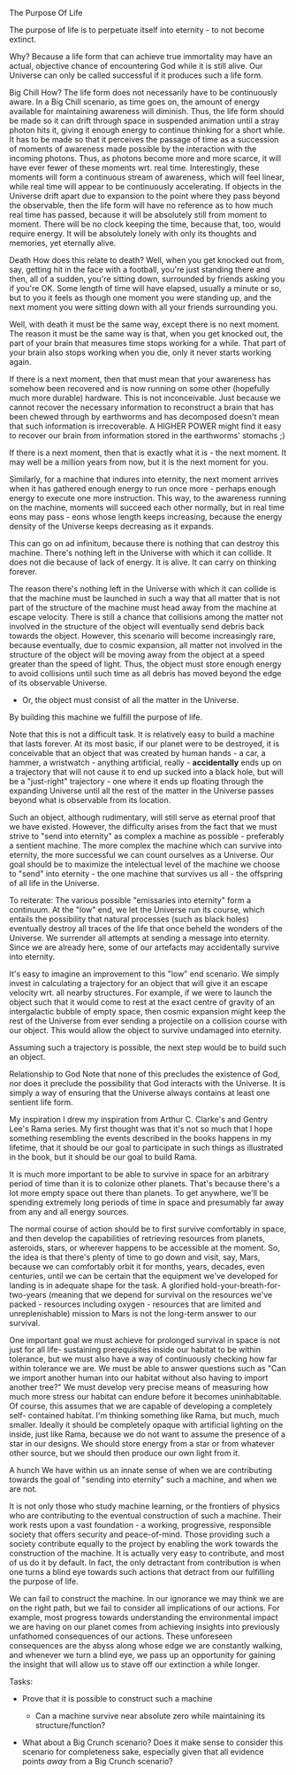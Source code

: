 The Purpose Of Life

The purpose of life is to perpetuate itself into eternity - to not become extinct.

Why? Because a life form that can achieve true immortality may have an actual, objective chance of
encountering God while it is still alive. Our Universe can only be called successful if it produces
such a life form.

Big Chill
How? The life form does not necessarily have to be continuously aware. In a Big Chill scenario, as
time goes on, the amount of energy available for maintaining awareness will diminish. Thus, the
life form should be made so it can drift through space in suspended animation until a stray photon
hits it, giving it enough energy to continue thinking for a short while. It has to be made so that
it perceives the passage of time as a succession of moments of awareness made possible by the
interaction with the incoming photons. Thus, as photons become more and more scarce, it will have
ever fewer of these moments wrt. real time. Interestingly, these moments will form a continuous
stream of awareness, which will feel linear, while real time will appear to be continuously
accelerating. If objects in the Universe drift apart due to expansion to the point where they pass
beyond the observable, then the life form will have no reference as to how much real time has
passed, because it will be absolutely still from moment to moment. There will be no clock keeping
the time, because that, too, would require energy. It will be absolutely lonely with only its
thoughts and memories, yet eternally alive.

Death
How does this relate to death? Well, when you get knocked out from, say, getting hit in the face
with a football, you're just standing there and then, all of a sudden, you're sitting down,
surrounded by friends asking you if you're OK. Some length of time will have elapsed, usually a
minute or so, but to you it feels as though one moment you were standing up, and the next moment
you were sitting down with all your friends surrounding you.

Well, with death it must be the same way, except there is no next moment. The reason it must be the
same way is that, when you get knocked out, the part of your brain that measures time stops working
for a while. That part of your brain also stops working when you die, only it never starts working
again.

If there is a next moment, then that must mean that your awareness has somehow been recovered and
is now running on some other (hopefully much more durable) hardware. This is not inconceivable.
Just because we cannot recover the necessary information to reconstruct a brain that has been
chewed through by earthworms and has decomposed doesn't mean that such information is
irrecoverable. A HIGHER POWER might find it easy to recover our brain from information stored in
the earthworms' stomachs ;)

If there is a next moment, then that is exactly what it is - the next moment. It may well be a
million years from now, but it is the next moment for you.

Similarly, for a machine that indures into eternity, the next moment arrives when it has gathered
enough energy to run once more - perhaps enough energy to execute one more instruction. This way,
to the awareness running on the machine, moments will succeed each other normally, but in real time
eons may pass - eons whose length keeps increasing, because the energy density of the Universe
keeps decreasing as it expands.

This can go on ad infinitum, because there is nothing that can destroy this machine. There's
nothing left in the Universe with which it can collide. It does not die because of lack of energy.
It is alive. It can carry on thinking forever.

The reason there's nothing left in the Universe with which it can collide is that the machine must
be launched in such a way that all matter that is not part of the structure of the machine must
head away from the machine at escape velocity. There is still a chance that collisions among the
matter not involved in the structure of the object will eventually send debris back towards the
object. However, this scenario will become increasingly rare, because eventually, due to cosmic
expansion, all matter not involved in the structure of the object will be moving away from the
object at a speed greater than the speed of light. Thus, the object must store enough energy to
avoid collisions until such time as all debris has moved beyond the edge of its observable
Universe.

- Or, the object must consist of all the matter in the Universe.

By building this machine we fulfill the purpose of life.

Note that this is not a difficult task. It is relatively easy to build a machine that lasts
forever. At its most basic, if our planet were to be destroyed, it is conceivable that an object
that was created by human hands - a car, a hammer, a wristwatch - anything artificial, really -
**accidentally** ends up on a trajectory that will not cause it to end up sucked into a black hole,
but will be a "just-right" trajectory - one where it ends up floating through the expanding
Universe until all the rest of the matter in the Universe passes beyond what is observable from its
location.

Such an object, although rudimentary, will still serve as eternal proof that we have existed.
However, the difficulty arises from the fact that we must strive to "send into eternity" as complex
a machine as possible - preferably a sentient machine. The more complex the machine which can
survive into eternity, the more successful we can count ourselves as a Universe. Our goal should be
to maximize the intelectual level of the machine we choose to "send" into eternity - the one
machine that survives us all - the offspring of all life in the Universe.

To reiterate: The various possible "emissaries into eternity" form a continuum. At the "low" end,
we let the Universe run its course, which entails the possibility that natural processes (such as
black holes) eventually destroy all traces of the life that once beheld the wonders of the
Universe. We surrender all attempts at sending a message into eternity. Since we are already here,
some of our artefacts may accidentally survive into eternity.

It's easy to imagine an improvement to this "low" end scenario. We simply invest in calculating a
trajectory for an object that will give it an escape velocity wrt. all nearby structures. For
example, if we were to launch the object such that it would come to rest at the exact centre of
gravity of an intergalactic bubble of empty space, then cosmic expansion might keep the rest of the
Universe from ever sending a projectile on a collision course with our object. This would allow the
object to survive undamaged into eternity.

Assuming such a trajectory is possible, the next step would be to build such an object.

Relationship to God
Note that none of this precludes the existence of God, nor does it preclude the possibility that
God interacts with the Universe. It is simply a way of ensuring that the Universe always contains
at least one sentient life form.

My inspiration
I drew my inspiration from Arthur C. Clarke's and Gentry Lee's Rama series. My first thought was
that it's not so much that I hope something resembling the events described in the books happens
in my lifetime, that it should be our goal to participate in such things as illustrated in the
book, but it should be our goal to build Rama.

It is much more important to be able to survive in space for an arbitrary period of time than it is
to colonize other planets. That's because there's a lot more empty space out there than planets. To
get anywhere, we'll be spending extremely long periods of time in space and presumably far away
from any and all energy sources.

The normal course of action should be to first survive comfortably in space, and then develop the
capabilities of retrieving resources from planets, asteroids, stars, or wherever happens to be
accessible at the moment. So, the idea is that there's plenty of time to go down and visit, say,
Mars, because we can comfortably orbit it for months, years, decades, even centuries, until we can
be certain that the equipment we've developed for landing is in adequate shape for the task. A
glorified hold-your-breath-for-two-years (meaning that we depend for survival on the resources
we've packed - resources including oxygen - resources that are limited and unreplenishable) mission
to Mars is not the long-term answer to our survival.

One important goal we must achieve for prolonged survival in space is not just for all life-
sustaining prerequisites inside our habitat to be within tolerance, but we must also have a way of
continuously checking how far within tolerance we are. We must be able to answer questions such as
"Can we import another human into our habitat without also having to import another tree?" We must
develop very precise means of measuring how much more stress our habitat can endure before it
becomes uninhabitable. Of course, this assumes that we are capable of developing a completely self-
contained habitat. I'm thinking something like Rama, but much, much smaller. Ideally it should be
completely opaque with artificial lighting on the inside, just like Rama, because we do not want to
assume the presence of a star in our designs. We should store energy from a star or from whatever
other source, but we should then produce our own light from it.

A hunch
We have within us an innate sense of when we are contributing towards the goal of "sending into
eternity" such a machine, and when we are not.

It is not only those who study machine learning, or the frontiers of physics who are contributing
to the eventual construction of such a machine. Their work rests upon a vast foundation - a
working, progressive, responsible society that offers security and peace-of-mind. Those providing
such a society contribute equally to the project by enabling the work towards the construction of
the machine. It is actually very easy to contribute, and most of us do it by default. In fact, the
only detractant from contribution is when one turns a blind eye towards such actions that detract
from our fulfilling the purpose of life.

We can fail to construct the machine. In our ignorance we may think we are on the right path, but
we fail to consider all implications of our actions. For example, most progress towards
understanding the environmental impact we are having on our planet comes from achieving insights
into previously unfathomed consequences of our actions. These unforeseen consequences are the abyss
along whose edge we are constantly walking, and whenever we turn a blind eye, we pass up an
opportunity for gaining the insight that will allow us to stave off our extinction a while longer.

Tasks:
- Prove that it is possible to construct such a machine
  - Can a machine survive near absolute zero while maintaining its structure/function?

- What about a Big Crunch scenario? Does it make sense to consider this scenario for completeness
sake, especially given that all evidence points *away* from a Big Crunch scenario?
